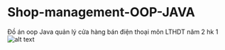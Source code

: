 # Shop-management-OOP-JAVA
Đồ án oop Java quản lý cửa hàng bán điện thoại môn LTHDT năm 2 hk 1
![alt text](https://github.com/LyMinh85/Shop-management-OOP-JAVA/blob/main/S%C6%A1%20%C4%91%E1%BB%93%20class%20QLCH%20b%C3%A1n%20%C4%91i%E1%BB%87n%20tho%E1%BA%A1i.jpg)
